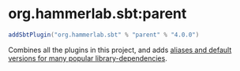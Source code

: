 # org.hammerlab.sbt:parent

```scala
addSbtPlugin("org.hammerlab.sbt" % "parent" % "4.0.0")
```

Combines all the plugins in this project, and adds [aliases and default versions for many popular library-dependencies](src/main/scala/org/hammerlab/sbt/plugin/Parent.scala).
